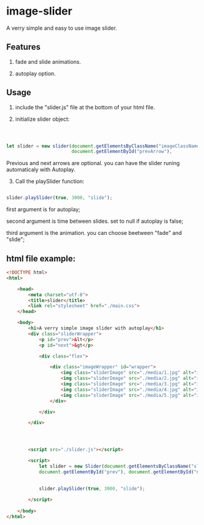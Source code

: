 # image-slider
A verry simple and easy to use image slider.

## Features

1) fade and slide animations.

2) autoplay option.



## Usage

1) include the "slider.js" file at the bottom of your html file.

2) initialize slider object:

```javascript



let slider = new slider(document.getElementsByClassName("imageClassName"),
                        document.getElementById("prevArrow"),                       document.getElementById("nextArrow"));

```

Previous and next arrows are optional. you can have the slider runing automaticaly
with Autoplay.

3) Call the playSlider function:

```javascript

slider.playSlider(true, 3000, "slide");

```

first argument is for autoplay;

second argument is time between slides. set to null if autoplay is false;

third argument is the animation. you can choose beetween "fade" and "slide";


## html file example:

```html
<!DOCTYPE html>
<html>

    <head>
        <meta charset="utf-8">
        <title>slider</title>
        <link rel="stylesheet" href="./main.css">
    </head>

    <body>
        <h1>A verry simple image slider with autoplay</h1>
        <div class="sliderWrapper">
            <p id="prev">&lt</p>
            <p id="next">&gt</p>

            <div class="flex">

                <div class="imageWrapper" id="wrapper">
                    <img class="sliderImage" src="./media/1.jpg" alt="img">
                    <img class="sliderImage" src="./media/2.jpg" alt="img">
                    <img class="sliderImage" src="./media/3.jpg" alt="img">
                    <img class="sliderImage" src="./media/4.jpg" alt="img">
                    <img class="sliderImage" src="./media/5.jpg" alt="img">
                </div>

            </div>

        </div>




        <script src="./slider.js"></script>

        <script>
            let slider = new Slider(document.getElementsByClassName("sliderImage"),
            document.getElementById("prev"), document.getElementById("next"));

                    
            slider.playSlider(true, 3000, "slide");
                    
        </script>
        
    </body>
</html>
```


